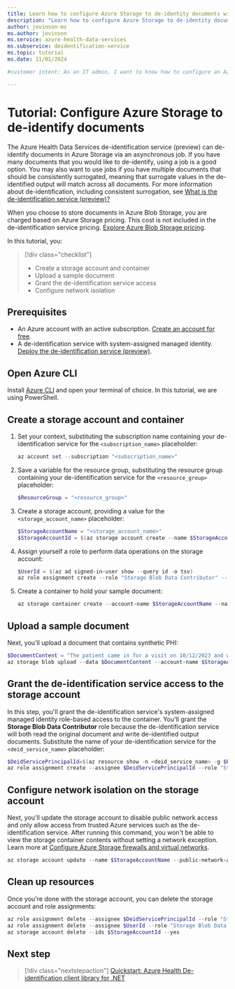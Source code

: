 ```yaml
---
title: Learn how to configure Azure Storage to de-identity documents with the de-identification service
description: "Learn how to configure Azure Storage to de-identity documents with the de-identification service."
author: jovinson-ms
ms.author: jovinson
ms.service: azure-health-data-services
ms.subservice: deidentification-service
ms.topic: tutorial
ms.date: 11/01/2024

#customer intent: As an IT admin, I want to know how to configure an Azure Storage account to allow access to the de-identification service to de-identify documents.

---
```


# Tutorial: Configure Azure Storage to de-identify documents

The Azure Health Data Services de-identification service (preview) can de-identify documents in Azure Storage via an asynchronous job. If you have many documents that you would like
to de-identify, using a job is a good option. You may also want to use jobs if you have multiple documents that should be consistently surrogated, meaning that surrogate values in the de-identified output will match across
all documents. For more information about de-identification, including consistent surrogation, see [What is the de-identification service (preview)?](overview.md)

When you choose to store documents in Azure Blob Storage, you are charged based on Azure Storage pricing. This cost is not included in the 
 de-identification service pricing. [Explore Azure Blob Storage pricing](https://azure.microsoft.com/en-us/pricing/details/storage/blobs).

In this tutorial, you:

> [!div class="checklist"]
> * Create a storage account and container
> * Upload a sample document
> * Grant the de-identification service access
> * Configure network isolation

## Prerequisites

* An Azure account with an active subscription. [Create an account for free](https://azure.microsoft.com/free/?WT.mc_id=A261C142F).
* A de-identification service with system-assigned managed identity. [Deploy the de-identification service (preview)](quickstart.md).

## Open Azure CLI

Install [Azure CLI](/cli/azure/install-azure-cli) and open your terminal of choice. In this tutorial, we are using PowerShell.

## Create a storage account and container
1. Set your context, substituting the subscription name containing your de-identification service for the `<subscription_name>` placeholder:
   ```powershell
   az account set --subscription "<subscription_name>"
   ```
1. Save a variable for the resource group, substituting the resource group containing your de-identification service for the `<resource_group>` placeholder:
   ```powershell
   $ResourceGroup = "<resource_group>"
   ```
1. Create a storage account, providing a value for the `<storage_account_name>` placeholder:
   ```powershell
   $StorageAccountName = "<storage_account_name>"
   $StorageAccountId = $(az storage account create --name $StorageAccountName --resource-group $ResourceGroup --sku Standard_LRS --kind StorageV2 --min-tls-version TLS1_2 --allow-blob-public-access false --query id --output tsv)
   ```
1. Assign yourself a role to perform data operations on the storage account:
   ```powershell
   $UserId = $(az ad signed-in-user show --query id -o tsv)
   az role assignment create --role "Storage Blob Data Contributor" --assignee $UserId --scope $StorageAccountId
   ```
1. Create a container to hold your sample document:
   ```powershell
   az storage container create --account-name $StorageAccountName --name deidtest --auth-mode login
   ```
## Upload a sample document
Next, you'll upload a document that contains synthetic PHI:
```powershell
$DocumentContent = "The patient came in for a visit on 10/12/2023 and was seen again November 4th at Contoso Hospital."
az storage blob upload --data $DocumentContent --account-name $StorageAccountName --container-name deidtest --name deidsample.txt --auth-mode login
```

## Grant the de-identification service access to the storage account

In this step, you'll grant the de-identification service's system-assigned managed identity role-based access to the container. You'll grant the **Storage Blob
Data Contributor** role because the de-identification service will both read the original document and write de-identified output documents. Substitute the name of
your de-identification service for the `<deid_service_name>` placeholder:
```powershell
$DeidServicePrincipalId=$(az resource show -n <deid_service_name> -g $ResourceGroup --resource-type microsoft.healthdataaiservices/deidservices --query identity.principalId --output tsv)
az role assignment create --assignee $DeidServicePrincipalId --role "Storage Blob Data Contributor" --scope $StorageAccountId
```

## Configure network isolation on the storage account
Next, you'll update the storage account to disable public network access and only allow access from trusted Azure services such as the de-identification service.
After running this command, you won't be able to view the storage container contents without setting a network exception. 
Learn more at [Configure Azure Storage firewalls and virtual networks](/azure/storage/common/storage-network-security).

```powershell
az storage account update --name $StorageAccountName --public-network-access Disabled --bypass AzureServices
```

## Clean up resources
Once you're done with the storage account, you can delete the storage account and role assignments: 
```powershell
az role assignment delete --assignee $DeidServicePrincipalId --role "Storage Blob Data Contributor" --scope $StorageAccountId
az role assignment delete --assignee $UserId --role "Storage Blob Data Contributor" --scope $StorageAccountId
az storage account delete --ids $StorageAccountId --yes
```

## Next step

> [!div class="nextstepaction"]
> [Quickstart: Azure Health De-identification client library for .NET](quickstart-sdk-net.md)